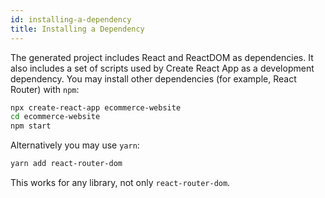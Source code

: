 ```yaml
---
id: installing-a-dependency
title: Installing a Dependency
---
```


The generated project includes React and ReactDOM as dependencies. It also includes a set of scripts used by Create React App as a development dependency. You may install other dependencies (for example, React Router) with `npm`:

```sh
npx create-react-app ecommerce-website
cd ecommerce-website
npm start
```

Alternatively you may use `yarn`:

```sh
yarn add react-router-dom
```

This works for any library, not only `react-router-dom`.
